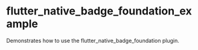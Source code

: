 # flutter_native_badge_foundation_example

Demonstrates how to use the flutter_native_badge_foundation plugin.
